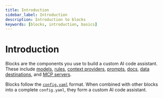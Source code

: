 ```yaml
---
title: Introduction
sidebar_label: Introduction
description: Introduction to blocks
keywords: [blocks, introduction, basics]
---
```


# Introduction

Blocks are the components you use to build a custom AI code assistant. These include [models](./block-types.md#models), [rules](./block-types.md#rules), [context providers](./block-types.md#context), [prompts](./block-types.md#prompts), [docs](./block-types.md#docs), [data destinations](./block-types.md#data), and [MCP servers](./block-types.md#mcp-servers).

Blocks follow the [`config.yaml`](../../reference.md) format. When combined with other blocks into a complete `config.yaml`, they form a custom AI code assistant.
